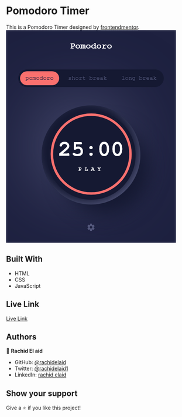 # Pomodoro Timer

This is a Pomodoro Timer designed by [frontendmentor](https://www.frontendmentor.io/challenges/pomodoro-app-KBFnycJ6G).
![screenshot](./screenshot.png)

## Built With

- HTML
- CSS
- JavaScript

## Live Link

[Live Link](https://rachidelaid.github.io/pomodoro-vanilla/)

## Authors

👤 **Rachid El aid**

- GitHub: [@rachidelaid](https://github.com/rachidelaid)
- Twitter: [@rachidelaid1](https://twitter.com/rachidelaid1)
- LinkedIn: [rachid elaid](https://www.linkedin.com/in/rachid-elaid-106336203/)

## Show your support

Give a ⭐️ if you like this project!
